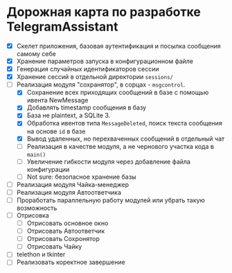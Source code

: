 # Дорожная карта по разработке TelegramAssistant

- [x] Скелет приложения, базовая аутентификация и посылка сообщения самому себе
- [x] Хранение параметров запуска в конфигурационном файле
- [x] Генерация случайных идентификаторов сессии
- [x] Хранение сессий в отдельной директории `sessions/`
- [ ] Реализация модуля "сохранятор", в сорцах - `msgcontrol`.
    - [x] Сохранение всех приходящих сообщений в базе с помощью ивента NewMessage
    - [x] Добавлять timestamp сообщения в базу
    - [x] База не plaintext, а SQLite 3.
    - [x] Обработка ивентов типа `MessageDeleted`, поиск текста сообщения на основе `id` в базе
    - [x] Вывод удаленных, но перехваченных сообщений в отдельный чат
    - [ ] Реализация в качестве модуля, а не чернового участка кода в `main()`
    - [ ] Увеличение гибкости модуля через добавление файла конфигурации
    - [ ] Not sure: безопасное хранение базы
- [ ] Реализация модуля Чайка-менеджер
- [ ] Реализация модуля Автоответчика
- [ ] Проработать параллельную работу модулей или убрать такую возможность
- [ ] Отрисовка
	- [ ] Отрисовать основное окно
	- [ ] Отрисовать Автоответчик
	- [ ] Отрисовать Сохронятор
	- [ ] Отрисовать Чайку
- [ ] telethon и tkinter
- [ ] Реализовать коректное завершение
